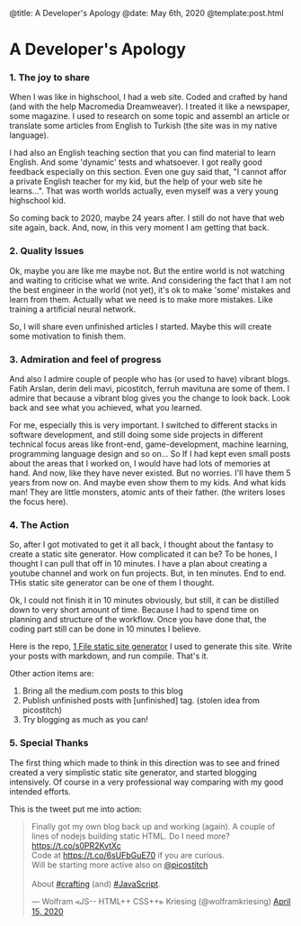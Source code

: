 @title: A Developer's Apology
@date: May 6th, 2020
@template:post.html

# A Developer's Apology

### 1. The joy to share

When I was like in highschool, I had a web site. Coded and crafted by hand (and with the help Macromedia Dreamweaver). I treated it like a newspaper, some magazine. I used to research on some topic and assembl an article or translate some articles from English to Turkish (the site was in my native language). 

I had also an English teaching section that you can find material to learn English. And some 'dynamic' tests and whatsoever. I got really good feedback especially on this section. Even one guy said that, "I cannot affor a private English teacher for my kid, but the help of your web site he learns...". That was worth worlds actually, even myself was a very young highschool kid. 

So coming back to 2020, maybe 24 years after. I still do not have that web site again, back. And, now, in this very moment I am getting that back. 



### 2. Quality Issues
	
Ok, maybe you are like me maybe not. But the entire world is not watching and waiting to criticise what we write. And considering the fact that I am not the best engineer in the world (not yet), it's ok to make 'some' mistakes and learn from them. Actually what we need is to make more mistakes. Like training a artificial neural network. 

So, I will share even unfinished articles I started. Maybe this will create some motivation to finish them. 



### 3. Admiration and feel of progress

And also I admire couple of people who has (or used to have) vibrant blogs. Fatih Arslan, derin deli mavi, picostitch, ferruh mavituna are some of them. I admire that because a vibrant blog gives you the change to look back. Look back and see what you achieved, what you learned. 

For me, especially this is very important. I switched to different stacks in software development, and still doing some side projects in different technical focus areas like front-end, game-development, machine learning, programming language design and so on... So If I had kept even small posts about the areas that I worked on, I would have had lots of memories at hand. And now, like they have never existed. But no worries. I'll have them 5 years from now on. And maybe even show them to my kids. And what kids man! They are little monsters, atomic ants of their father. (the writers loses the focus here).

### 4. The Action

So, after I got motivated to get it all back, I thought about the fantasy to create a static site generator. How complicated it can be? To be hones, I thought I can pull that off in 10 minutes. I have a plan about creating a youtube channel and work on fun projects. But, in ten minutes. End to end. THis static site generator can be one of them I thought. 

Ok, I could not finish it in 10 minutes obviously, but still, it can be distilled down to very short amount of time. Because I had to spend time on planning and structure of the workflow. Once you have done that, the coding part still can be done in 10 minutes I believe. 

Here is the repo, [1 File static site generator](https://github.com/yortuc/simbe) I used to generate this site. Write your posts with markdown, and run compile. That's it. 

Other action items are:
1. Bring all the medium.com posts to this blog
2. Publish unfinished posts with [unfinished] tag. (stolen idea from picostitch)
3. Try blogging as much as you can!

### 5. Special Thanks

The first thing which made to think in this direction was to see and frined created a very simplistic static site generator, and started blogging intensively. Of course in a very professional way comparing with my good intended efforts. 


This is the tweet put me into action:
<blockquote class="twitter-tweet"><p lang="en" dir="ltr">Finally got my own blog back up and working (again). A couple of lines of nodejs building static HTML. Do I need more?<a href="https://t.co/s0PR2KvtXc">https://t.co/s0PR2KvtXc</a><br>Code at <a href="https://t.co/6sUFbGuE70">https://t.co/6sUFbGuE70</a> if you are curious.<br>Will be starting more active also on <a href="https://twitter.com/picostitch?ref_src=twsrc%5Etfw">@picostitch</a> <br><br>About <a href="https://twitter.com/hashtag/crafting?src=hash&amp;ref_src=twsrc%5Etfw">#crafting</a> (and) <a href="https://twitter.com/hashtag/JavaScript?src=hash&amp;ref_src=twsrc%5Etfw">#JavaScript</a>.</p>&mdash; Wolfram ⪡JS-- HTML++ CSS++⪢ Kriesing (@wolframkriesing) <a href="https://twitter.com/wolframkriesing/status/1250445498118483970?ref_src=twsrc%5Etfw">April 15, 2020</a></blockquote> <script async src="https://platform.twitter.com/widgets.js" charset="utf-8"></script>